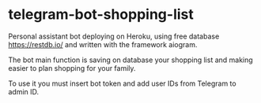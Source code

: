 # telegram-bot-shopping-list

Personal assistant bot deploying on Heroku, using free database https://restdb.io/ and written with the framework aiogram.

The bot main function is saving on database your shopping list and making easier to plan shopping for your family.

To use it you must insert bot token and add user IDs from Telegram to admin ID.
